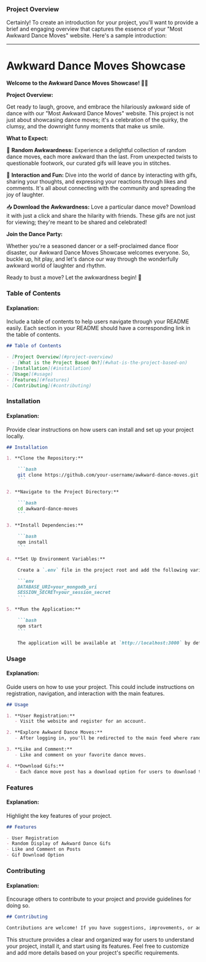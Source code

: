 ### Project Overview

Certainly! To create an introduction for your project, you'll want to provide a brief and engaging overview that captures the essence of your "Most Awkward Dance Moves" website. Here's a sample introduction:

---

# Awkward Dance Moves Showcase

**Welcome to the Awkward Dance Moves Showcase! 🕺💃**

**Project Overview:**

Get ready to laugh, groove, and embrace the hilariously awkward side of dance with our "Most Awkward Dance Moves" website. This project is not just about showcasing dance moves; it's a celebration of the quirky, the clumsy, and the downright funny moments that make us smile.

**What to Expect:**

🌟 **Random Awkwardness:**
   Experience a delightful collection of random dance moves, each more awkward than the last. From unexpected twists to questionable footwork, our curated gifs will leave you in stitches.

💬 **Interaction and Fun:**
   Dive into the world of dance by interacting with gifs, sharing your thoughts, and expressing your reactions through likes and comments. It's all about connecting with the community and spreading the joy of laughter.

📥 **Download the Awkwardness:**
   Love a particular dance move? Download it with just a click and share the hilarity with friends. These gifs are not just for viewing; they're meant to be shared and celebrated!

**Join the Dance Party:**

Whether you're a seasoned dancer or a self-proclaimed dance floor disaster, our Awkward Dance Moves Showcase welcomes everyone. So, buckle up, hit play, and let's dance our way through the wonderfully awkward world of laughter and rhythm.

Ready to bust a move? Let the awkwardness begin! 🎉

### Table of Contents

#### Explanation:
Include a table of contents to help users navigate through your README easily. Each section in your README should have a corresponding link in the table of contents.

```markdown
## Table of Contents

- [Project Overview](#project-overview)
  - [What is the Project Based On?](#what-is-the-project-based-on)
- [Installation](#installation)
- [Usage](#usage)
- [Features](#features)
- [Contributing](#contributing)
```

### Installation

#### Explanation:
Provide clear instructions on how users can install and set up your project locally.

```markdown
## Installation

1. **Clone the Repository:**

    ```bash
    git clone https://github.com/your-username/awkward-dance-moves.git
    ```

2. **Navigate to the Project Directory:**

    ```bash
    cd awkward-dance-moves
    ```

3. **Install Dependencies:**

    ```bash
    npm install
    ```

4. **Set Up Environment Variables:**

    Create a `.env` file in the project root and add the following variables:

    ```env
    DATABASE_URI=your_mongodb_uri
    SESSION_SECRET=your_session_secret
    ```

5. **Run the Application:**

    ```bash
    npm start
    ```

    The application will be available at `http://localhost:3000` by default.
```

### Usage

#### Explanation:
Guide users on how to use your project. This could include instructions on registration, navigation, and interaction with the main features.

```markdown
## Usage

1. **User Registration:**
   - Visit the website and register for an account.

2. **Explore Awkward Dance Moves:**
   - After logging in, you'll be redirected to the main feed where random awkward dance gifs are displayed.

3. **Like and Comment:**
   - Like and comment on your favorite dance moves.

4. **Download Gifs:**
   - Each dance move post has a download option for users to download the gif.
```

### Features

#### Explanation:
Highlight the key features of your project.

```markdown
## Features

- User Registration
- Random Display of Awkward Dance Gifs
- Like and Comment on Posts
- Gif Download Option
```

### Contributing

#### Explanation:
Encourage others to contribute to your project and provide guidelines for doing so.

```markdown
## Contributing

Contributions are welcome! If you have suggestions, improvements, or additional features to propose, feel free to open an issue or submit a pull request.
```



This structure provides a clear and organized way for users to understand your project, install it, and start using its features. Feel free to customize and add more details based on your project's specific requirements.